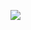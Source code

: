 ![](https://res.cloudinary.com/malaika/image/upload/v1537210345/Screenshot_2018-09-17_Micro_Reddit.png)
